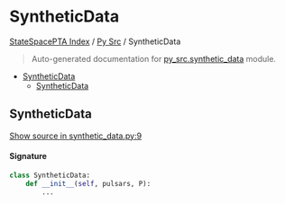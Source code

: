 # SyntheticData

[StateSpacePTA Index](../README.md#statespacepta-index) /
[Py Src](./index.md#py-src) /
SyntheticData

> Auto-generated documentation for [py_src.synthetic_data](https://github.com/tomkimpson/StateSpacePTA.jl/blob/pulsar_terms/py_src/synthetic_data.py) module.

- [SyntheticData](#syntheticdata)
  - [SyntheticData](#syntheticdata-1)

## SyntheticData

[Show source in synthetic_data.py:9](https://github.com/tomkimpson/StateSpacePTA.jl/blob/pulsar_terms/py_src/synthetic_data.py#L9)

#### Signature

```python
class SyntheticData:
    def __init__(self, pulsars, P):
        ...
```